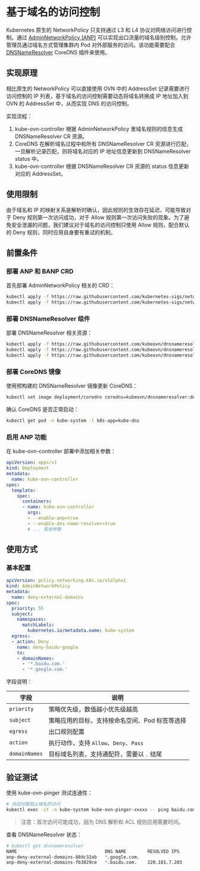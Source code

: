 # 基于域名的访问控制

Kubernetes 原生的 NetworkPolicy 只支持通过 L3 和 L4 协议对网络访问进行控制。通过 [AdminNetworkPolicy (ANP)](https://network-policy-api.sigs.k8s.io/api-overview/) 可以实现出口流量的域名级别控制，允许管理员通过域名方式管理集群内 Pod 对外部服务的访问。该功能需要配合 [DNSNameResolver](https://github.com/kubeovn/dnsnameresolver) CoreDNS 插件来使用。

## 实现原理

相比原生的 NetworkPolicy 可以直接使用 OVN 中的 AddressSet 记录需要进行访问控制的 IP 列表，基于域名的访问控制需要动态将域名转换成 IP 地址加入到 OVN 的 AddressSet 中，从而实现 DNS 的访问控制。

实现流程：

1. kube-ovn-controller 根据 AdminNetworkPolicy 里域名规则的信息生成 DNSNameResolver CR 资源。
2. CoreDNS 在解析域名过程中和所有 DNSNameResolver CR 资源进行匹配，一旦解析记录匹配，则将域名对应的 IP 地址信息更新到 DNSNameResolver status 中。
3. kube-ovn-controller 根据 DNSNameResolver CR 资源的 status 信息更新对应的 AddressSet。

## 使用限制

由于域名和 IP 的映射关系是解析时确认，因此规则的生效存在延迟，可能导致对于 Deny 规则第一次访问成功，对于 Allow 规则第一次访问失败的现象。为了避免安全泄漏的问题，我们建议对于域名的访问控制只使用 Allow 规则，配合默认的 Deny 规则，同时应用自身要有重试的机制。

## 前置条件

### 部署 ANP 和 BANP CRD

首先部署 AdminNetworkPolicy 相关的 CRD：

```bash
kubectl apply -f https://raw.githubusercontent.com/kubernetes-sigs/network-policy-api/refs/heads/main/config/crd/experimental/policy.networking.k8s.io_adminnetworkpolicies.yaml
kubectl apply -f https://raw.githubusercontent.com/kubernetes-sigs/network-policy-api/refs/heads/main/config/crd/experimental/policy.networking.k8s.io_baselineadminnetworkpolicies.yaml
```

### 部署 DNSNameResolver 组件

部署 DNSNameResolver 相关资源：

```bash
kubectl apply -f https://raw.githubusercontent.com/kubeovn/dnsnameresolver/refs/heads/main/manifest/crd.yaml
kubectl apply -f https://raw.githubusercontent.com/kubeovn/dnsnameresolver/refs/heads/main/manifest/rbac.yaml
kubectl apply -f https://raw.githubusercontent.com/kubeovn/dnsnameresolver/refs/heads/main/manifest/cm.yaml
```

### 部署 CoreDNS 镜像

使用预构建的 DNSNameResolver 镜像更新 CoreDNS：

```bash
kubectl set image deployment/coredns coredns=kubeovn/dnsnameresolver:dev -n kube-system
```

确认 CoreDNS 是否正常启动：

```bash
kubectl get pod -n kube-system -l k8s-app=kube-dns
```

### 启用 ANP 功能

在 kube-ovn-controller 部署中添加相关参数：

```yaml
apiVersion: apps/v1
kind: Deployment
metadata:
  name: kube-ovn-controller
spec:
  template:
    spec:
      containers:
      - name: kube-ovn-controller
        args:
        - --enable-anp=true
        - --enable-dns-name-resolver=true
        # ... 其他参数
```

## 使用方式

### 基本配置

```yaml
apiVersion: policy.networking.k8s.io/v1alpha1
kind: AdminNetworkPolicy
metadata:
  name: deny-external-domains
spec:
  priority: 55
  subject:
    namespaces:
      matchLabels:
        kubernetes.io/metadata.name: kube-system
  egress:
  - action: Deny
    name: deny-baidu-google
    to:
    - domainNames:
      - '*.baidu.com.'
      - '*.google.com.'
```

字段说明：

| 字段 | 说明 |
|------|------|
| `priority` | 策略优先级，数值越小优先级越高 |
| `subject` | 策略应用的目标，支持按命名空间、Pod 标签等选择 |
| `egress` | 出口规则配置 |
| `action` | 执行动作，支持 `Allow`、`Deny`、`Pass` |
| `domainNames` | 目标域名列表，支持通配符，需要以 `.` 结尾 |

## 验证测试

使用 kube-ovn-pinger 测试连通性：

```bash
# 测试对被阻止域名的访问
kubectl exec -it -n kube-system kube-ovn-pinger-xxxxx -- ping baidu.com
```

> 注意：首次访问可能成功，因为 DNS 解析和 ACL 规则应用需要时间。

查看 DNSNameResolver 状态：

```bash
# kubectl get dnsnameresolver
NAME                                 DNS NAME        RESOLVED IPS
anp-deny-external-domains-88dc32ab   *.google.com.
anp-deny-external-domains-fb3029ce   *.baidu.com.    220.181.7.203
```
